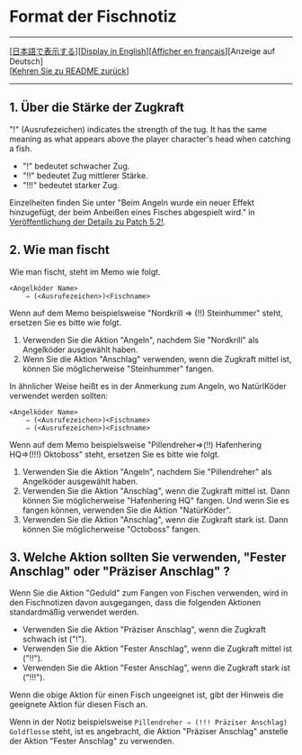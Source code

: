# Format der Fischnotiz

---

[[日本語で表示する](AboutFishMemo.md#%E9%AD%9A%E3%81%AE%E3%83%A1%E3%83%A2%E3%81%AE%E5%BD%A2%E5%BC%8F%E3%81%AB%E3%81%A4%E3%81%84%E3%81%A6)][[Display in English](AboutFishMemo_en.md#about-format-of-fish-memo)][[Afficher en français](AboutFishMemo_fr.md#%C3%A0-propos-du-format-du-m%C3%A9mo-de-poisson)][Anzeige auf Deutsch]  
[[Kehren Sie zu README zurück](README_de.md#ffxiv-fishing-schedule-viewer)]

---

## 1. Über die Stärke der Zugkraft

"!" (Ausrufezeichen) indicates the strength of the tug. It has the same meaning as what appears above the player character's head when catching a fish.

- "!" bedeutet schwacher Zug.
- "!!" bedeutet Zug mittlerer Stärke.
- "!!!" bedeutet starker Zug.

Einzelheiten finden Sie unter "Beim Angeln wurde ein neuer Effekt hinzugefügt, der beim Anbeißen eines Fisches abgespielt wird." in [Veröffentlichung der Details zu Patch 5.2!](https://de.finalfantasyxiv.com/lodestone/topics/detail/cc103274e6edc3c440533480dc9be0608f939607).


## 2. Wie man fischt

Wie man fischt, steht im Memo wie folgt.

```
<Angelköder Name>
    ⇒ (<Ausrufezeichen>)<Fischname>
```

Wenn auf dem Memo beispielsweise "Nordkrill ⇒ (!!) Steinhummer" steht, ersetzen Sie es bitte wie folgt.

1. Verwenden Sie die Aktion "Angeln", nachdem Sie "Nordkrill" als Angelköder ausgewählt haben.
2. Wenn Sie die Aktion "Anschlag" verwenden, wenn die Zugkraft mittel ist, können Sie möglicherweise "Steinhummer" fangen.

In ähnlicher Weise heißt es in der Anmerkung zum Angeln, wo NatürlKöder verwendet werden sollten:

```
<Angelköder Name>
    ⇒ (<Ausrufezeichen>)<Fischname>
    ⇒ (<Ausrufezeichen>)<Fischname>
```

Wenn auf dem Memo beispielsweise "Pillendreher⇒(!!) Hafenhering HQ⇒(!!!) Oktoboss" steht, ersetzen Sie es bitte wie folgt.

1. Verwenden Sie die Aktion "Angeln", nachdem Sie "Pillendreher" als Angelköder ausgewählt haben.
2. Verwenden Sie die Aktion "Anschlag", wenn die Zugkraft mittel ist. Dann können Sie möglicherweise "Hafenhering HQ" fangen. Und wenn Sie es fangen können, verwenden Sie die Aktion "NatürKöder".
3. Verwenden Sie die Aktion "Anschlag", wenn die Zugkraft stark ist. Dann können Sie möglicherweise "Octoboss" fangen.

## 3. Welche Aktion sollten Sie verwenden, "Fester Anschlag" oder "Präziser Anschlag" ?

Wenn Sie die Aktion "Geduld" zum Fangen von Fischen verwenden, wird in den Fischnotizen davon ausgegangen, dass die folgenden Aktionen standardmäßig verwendet werden.

- Verwenden Sie die Aktion "Präziser Anschlag", wenn die Zugkraft schwach ist ("!").
- Verwenden Sie die Aktion "Fester Anschlag", wenn die Zugkraft mittel ist ("!!").
- Verwenden Sie die Aktion "Fester Anschlag", wenn die Zugkraft stark ist ("!!!").

Wenn die obige Aktion für einen Fisch ungeeignet ist, gibt der Hinweis die geeignete Aktion für diesen Fisch an.


Wenn in der Notiz beispielsweise `Pillendreher ⇒ (!!! Präziser Anschlag) Goldflosse` steht,
ist es angebracht, die Aktion "Präziser Anschlag" anstelle der Aktion "Fester Anschlag" zu verwenden.

